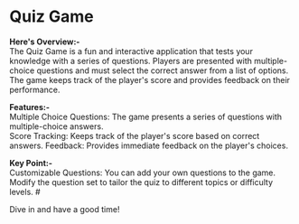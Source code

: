 # Quiz Game<br>

**Here's Overview:-** <br>
The Quiz Game is a fun and interactive application that tests your knowledge with a series of questions. Players are presented with multiple-choice questions and must select the correct answer from a list of options. The game keeps track of the player's score and provides feedback on their performance.

**Features:-**<br>
Multiple Choice Questions:   The game presents a series of questions with multiple-choice answers.<br>
Score Tracking: Keeps track of the player's score based on correct answers.
Feedback: Provides immediate feedback on the player's choices.

**Key Point:-**<br>
Customizable Questions: You can add your own questions to the game. Modify the question set to tailor the quiz to different topics or difficulty levels.
#<br>

 Dive in and have a good time!
